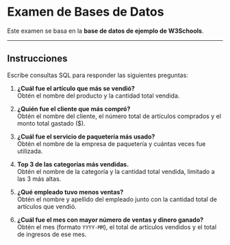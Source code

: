 # Examen de Bases de Datos

Este examen se basa en la **base de datos de ejemplo de W3Schools**.  

---

## Instrucciones

Escribe consultas SQL para responder las siguientes preguntas:

1. **¿Cuál fue el artículo que más se vendió?**  
   Obtén el nombre del producto y la cantidad total vendida.

2. **¿Quién fue el cliente que más compró?**  
   Obtén el nombre del cliente, el número total de artículos comprados y el monto total gastado ($).

3. **¿Cuál fue el servicio de paquetería más usado?**  
   Obtén el nombre de la empresa de paquetería y cuántas veces fue utilizada.

4. **Top 3 de las categorías más vendidas.**  
   Obtén el nombre de la categoría y la cantidad total vendida, limitado a las 3 más altas.

5. **¿Qué empleado tuvo menos ventas?**  
   Obtén el nombre y apellido del empleado junto con la cantidad total de artículos que vendió.

6. **¿Cuál fue el mes con mayor número de ventas y dinero ganado?**  
   Obtén el mes (formato `YYYY-MM`), el total de artículos vendidos y el total de ingresos de ese mes.
